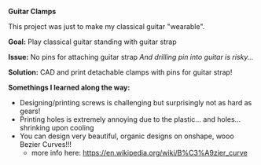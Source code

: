 **Guitar Clamps**

This project was just to make my classical guitar "wearable".

**Goal:**
Play classical guitar standing with guitar strap

**Issue:**
No pins for attaching guitar strap *And drilling pin into guitar is risky...*

**Solution:**
CAD and print detachable clamps with pins for guitar strap!

**Somethings I learned along the way:**
* Designing/printing screws is challenging but surprisingly not as hard as gears!
* Printing holes is extremely annoying due to the plastic... and holes... shrinking upon cooling
* You can design very beautiful, organic designs on onshape, wooo Bezier Curves!!!
  * more info here: https://en.wikipedia.org/wiki/B%C3%A9zier_curve
